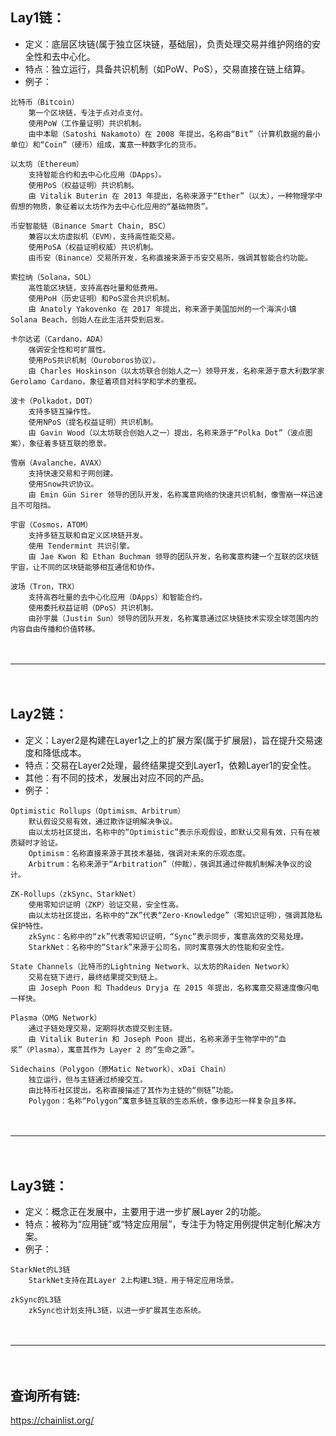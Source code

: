 ## Lay1链：
- 定义：底层区块链(属于独立区块链，基础层)，负责处理交易并维护网络的安全性和去中心化。
- 特点：独立运行，具备共识机制（如PoW、PoS），交易直接在链上结算。
- 例子：
```
比特币（Bitcoin）
    第一个区块链，专注于点对点支付。
    使用PoW（工作量证明）共识机制。
    由中本聪（Satoshi Nakamoto）在 2008 年提出，名称由“Bit”（计算机数据的最小单位）和“Coin”（硬币）组成，寓意一种数字化的货币。

以太坊（Ethereum）
    支持智能合约和去中心化应用（DApps）。
    使用PoS（权益证明）共识机制。
    由 Vitalik Buterin 在 2013 年提出，名称来源于“Ether”（以太），一种物理学中假想的物质，象征着以太坊作为去中心化应用的“基础物质”。    

币安智能链（Binance Smart Chain, BSC）
    兼容以太坊虚拟机（EVM），支持高性能交易。
    使用PoSA（权益证明权威）共识机制。
    由币安（Binance）交易所开发，名称直接来源于币安交易所，强调其智能合约功能。

索拉纳（Solana，SOL）
    高性能区块链，支持高吞吐量和低费用。
    使用PoH（历史证明）和PoS混合共识机制。
    由 Anatoly Yakovenko 在 2017 年提出，称来源于美国加州的一个海滨小镇 Solana Beach，创始人在此生活并受到启发。

卡尔达诺（Cardano，ADA）
    强调安全性和可扩展性。
    使用PoS共识机制（Ouroboros协议）。    
    由 Charles Hoskinson（以太坊联合创始人之一）领导开发，名称来源于意大利数学家 Gerolamo Cardano，象征着项目对科学和学术的重视。

波卡（Polkadot，DOT）
    支持多链互操作性。
    使用NPoS（提名权益证明）共识机制。
    由 Gavin Wood（以太坊联合创始人之一）提出，名称来源于“Polka Dot”（波点图案），象征着多链互联的愿景。

雪崩（Avalanche，AVAX）
    支持快速交易和子网创建。
    使用Snow共识协议。
    由 Emin Gün Sirer 领导的团队开发，名称寓意网络的快速共识机制，像雪崩一样迅速且不可阻挡。

宇宙（Cosmos，ATOM）
    支持多链互联和自定义区块链开发。
    使用 Tendermint 共识引擎。
    由 Jae Kwon 和 Ethan Buchman 领导的团队开发，名称寓意构建一个互联的区块链宇宙，让不同的区块链能够相互通信和协作。

波场（Tron，TRX）
    支持高吞吐量的去中心化应用（DApps）和智能合约。
    使用委托权益证明（DPoS）共识机制。
    由孙宇晨（Justin Sun）领导的团队开发，名称寓意通过区块链技术实现全球范围内的内容自由传播和价值转移。    
```

　

---------------------------------------------------------------------------------

　



## Lay2链：
- 定义：Layer2是构建在Layer1之上的扩展方案(属于扩展层)，旨在提升交易速度和降低成本。
- 特点：交易在Layer2处理，最终结果提交到Layer1，依赖Layer1的安全性。
- 其他：有不同的技术，发展出对应不同的产品。
- 例子：
```
Optimistic Rollups（Optimism、Arbitrum）
    默认假设交易有效，通过欺诈证明解决争议。
    由以太坊社区提出，名称中的“Optimistic”表示乐观假设，即默认交易有效，只有在被质疑时才验证。
    Optimism：名称直接来源于其技术基础，强调对未来的乐观态度。
    Arbitrum：名称来源于“Arbitration”（仲裁），强调其通过仲裁机制解决争议的设计。

ZK-Rollups（zkSync、StarkNet）    
    使用零知识证明（ZKP）验证交易，安全性高。
    由以太坊社区提出，名称中的“ZK”代表“Zero-Knowledge”（零知识证明），强调其隐私保护特性。
    zkSync：名称中的“zk”代表零知识证明，“Sync”表示同步，寓意高效的交易处理。
    StarkNet：名称中的“Stark”来源于公司名，同时寓意强大的性能和安全性。

State Channels（比特币的Lightning Network、以太坊的Raiden Network）
    交易在链下进行，最终结果提交到链上。
    由 Joseph Poon 和 Thaddeus Dryja 在 2015 年提出，名称寓意交易速度像闪电一样快。

Plasma（OMG Network）
    通过子链处理交易，定期将状态提交到主链。
    由 Vitalik Buterin 和 Joseph Poon 提出，名称来源于生物学中的“血浆”（Plasma），寓意其作为 Layer 2 的“生命之源”。

Sidechains（Polygon（原Matic Network）、xDai Chain）
    独立运行，但与主链通过桥接交互。
    由比特币社区提出，名称直接描述了其作为主链的“侧链”功能。
    Polygon：名称“Polygon”寓意多链互联的生态系统，像多边形一样复杂且多样。
```

　

---------------------------------------------------------------------------------

　



## Lay3链：
- 定义：概念正在发展中，主要用于进一步扩展Layer 2的功能。
- 特点：被称为“应用链”或“特定应用层”，专注于为特定用例提供定制化解决方案。
- 例子：
```
StarkNet的L3链
    StarkNet支持在其Layer 2上构建L3链，用于特定应用场景。

zkSync的L3链
    zkSync也计划支持L3链，以进一步扩展其生态系统。
```

　

---------------------------------------------------------------------------------

　



## 查询所有链:
https://chainlist.org/